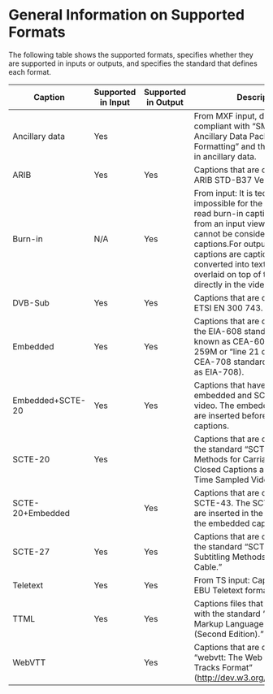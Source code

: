 # General Information on Supported Formats<a name="general-information-supported-formats"></a>

 The following table shows the supported formats, specifies whether they are supported in inputs or outputs, and specifies the standard that defines each format\. 


| Caption | Supported in Input | Supported in Output | Description | 
| --- | --- | --- | --- | 
| Ancillary data | Yes |   | From MXF input, data that is compliant with “SMPTE 291M: Ancillary Data Package and Space Formatting” and that is contained in ancillary data\. | 
| ARIB  | Yes | Yes | Captions that are compliant with ARIB STD\-B37 Version 2\.4\. | 
| Burn\-in | N/A | Yes | From input: It is technically impossible for the encoder to read burn\-in captions\. Therefore, from an input viewpoint, they cannot be considered to be captions\.For output: Burn\-in captions are captions that are converted into text and then overlaid on top of the picture directly in the video stream\. | 
| DVB\-Sub | Yes | Yes | Captions that are compliant with ETSI EN 300 743\. | 
| Embedded | Yes | Yes | Captions that are compliant with the EIA\-608 standard \(also known as CEA\-608 or SMPTE\-259M or “line 21 captions”\) or the CEA\-708 standard \(also known as EIA\-708\)\. | 
| Embedded\+SCTE\-20 | Yes | Yes | Captions that have both embedded and SCTE\-20 in the video\. The embedded captions are inserted before the SCTE\-20 captions\.  | 
| SCTE\-20 | Yes |   | Captions that are compliant with the standard “SCTE 20 2012 Methods for Carriage of CEA\-608 Closed Captions and Non\-Real Time Sampled Video\.” | 
| SCTE\-20\+Embedded |   | Yes | Captions that are compliant with SCTE\-43\. The SCTE\-20 captions are inserted in the video before the embedded captions\. | 
| SCTE\-27 | Yes | Yes | Captions that are compliant with the standard “SCTE\-27 \(2011\), Subtitling Methods for Broadcast Cable\.” | 
| Teletext  | Yes | Yes | From TS input: Captions in the EBU Teletext format\. | 
| TTML | Yes | Yes | Captions files that are compliant with the standard “Timed Text Markup Language 1 \(TTML1\) \(Second Edition\)\.” | 
| WebVTT |   | Yes | Captions that are compliant with “webvtt: The Web Video Text Tracks Format” \([http://dev\.w3\.org/html5/webvtt/](http://dev.w3.org/html5/webvtt/)\)\. | 